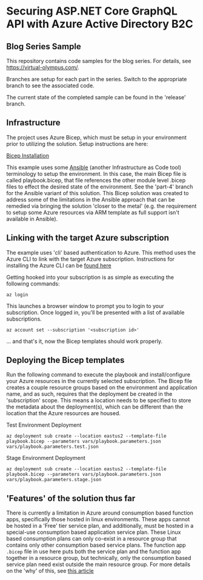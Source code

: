 # Securing ASP.NET Core GraphQL API with Azure Active Directory B2C
## Blog Series Sample

This repository contains code samples for the blog series.  For details, see https://virtual-olympus.com/.

Branches are setup for each part in the series.  Switch to the appropriate branch to see the associated code.

The current state of the completed sample can be found in the 'release' branch.

## Infrastructure

The project uses Azure Bicep, which must be setup in your environment prior to utilizing the solution.  Setup instructions are here:

[Bicep Installation](https://docs.microsoft.com/en-us/azure/azure-resource-manager/bicep/install)

This example uses some [Ansible](https://www.ansible.com) (another Infrastructure as Code tool) terminology to setup the environment.  In this case, the main Bicep file is called playbook.bicep, that file references the other module level .bicep files to effect the desired state of the environment.  See the 'part-4' branch for the Ansible variant of this solution.  This Bicep solution was created to address some of the limitations in the Ansible approach that can be remedied via bringing the solution 'closer to the metal' (e.g. the requirement to setup some Azure resources via ARM template as full support isn't available in Ansible).

## Linking with the target Azure subscription

The example uses 'cli' based authentication to Azure.  This method uses the Azure CLI to link with the target Azure subscription.  Instructions for installing the Azure CLI can be [found here](https://docs.microsoft.com/en-us/cli/azure/install-azure-cli)

Getting hooked into your subscription is as simple as executing the following commands:

```
az login
```

This launches a browser window to prompt you to login to your subscription.  Once logged in, you'll be presented with a list of available subscriptions.

```
az account set --subscription '<subscription id>'
```

... and that's it, now the Bicep templates should work properly.

## Deploying the Bicep templates

Run the following command to execute the playbook and install/configure your Azure resources in the currently selected subscription.  The Bicep file creates a couple resource groups based on the environment and application name, and as such, requires that the deployment be created in the 'subscription' scope.  This means a location needs to be specified to store the metadata about the deployment(s), which can be different than the location that the Azure resources are housed.

Test Environment Deployment
```
az deployment sub create --location eastus2 --template-file playbook.bicep --parameters vars/playbook.parameters.json vars/playbook.parameters.test.json
```

Stage Environment Deployment
```
az deployment sub create --location eastus2 --template-file playbook.bicep --parameters vars/playbook.parameters.json vars/playbook.parameters.stage.json
```

## 'Features' of the solution thus far

There is currently a limitation in Azure around consumption based function apps, specifically those hosted in linux environments.  These apps cannot be hosted in a 'Free' tier service plan, and additionally, must be hosted in a special-use consumption based application service plan.  These Linux based consumption plans can only co-exist in a resource group that contains only other consumption based service plans.  The function app `.bicep` file in use here puts both the service plan and the function app together in a resource group, but technically, only the consumption based service plan need exist outside the main resource group.  For more details on the 'why' of this, see [this article](https://github.com/Azure/Azure-Functions/wiki/Creating-Function-Apps-in-an-existing-Resource-Group)
